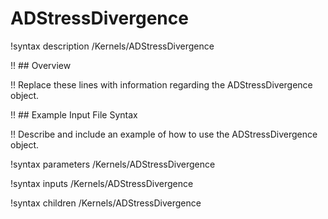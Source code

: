 # ADStressDivergence

!syntax description /Kernels/ADStressDivergence

!! ## Overview

!! Replace these lines with information regarding the ADStressDivergence object.

!! ## Example Input File Syntax

!! Describe and include an example of how to use the ADStressDivergence object.

!syntax parameters /Kernels/ADStressDivergence

!syntax inputs /Kernels/ADStressDivergence

!syntax children /Kernels/ADStressDivergence
